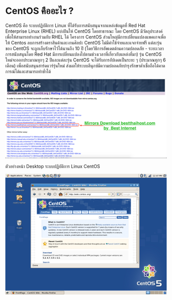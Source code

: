# CentOS คืออะไร ?

CentOS คือ ระบบปฏิบัติการ Linux ที่ได้รับการสนับสนุนจากแหล่งข้อมูลที่ Red Hat Enterprise Linux (RHEL) แบ่งปันให้ CentOS โดยสาธารณะ 
โดย CentOS มีวัตถุประสงค์เพื่อให้สามารถทำงานร่วมกับ RHEL ได้ โครงการ CentOS ส่วนใหญ่มีการเปลี่ยนแปลงแพคเกจเพื่อให้ Centos ลบการสร้างตราสินค้าและงานศิลปะ CentOS 
ไม่มีค่าใช้จ่ายและแจกจ่ายฟรี แต่ละรุ่นของ CentOS จะถูกเก็บรักษาไว้ได้นานถึง 10 ปี 
(โดยวิธีการอัพเดตด้านความปลอดภัย - ระยะเวลาการสนับสนุนโดย Red Hat มีการเปลี่ยนแปลงไปตามช่วงเวลาที่เกี่ยวกับแหล่งที่มา) 
รุ่น CentOS ใหม่จะออกประมาณทุกๆ 2 ปีและแต่ละรุ่น CentOS จะได้รับการอัปเดตเป็นระยะ ๆ (ประมาณทุกๆ 6 เดือน) เพื่อสนับสนุนฮาร์ดแวร์รุ่นใหม่ 
ส่งผลให้ระบบลีนุกซ์มีความปลอดภัยบำรุงรักษาต่ำเชื่อถือได้คาดการณ์ได้และสามารถทำซ้ำได้

![Image](centos1.png)

ตัวอย่างหน้า Desktop ระบบปฏิบัติการ Linux CentOS

![Image](screenshot-centos.png)
